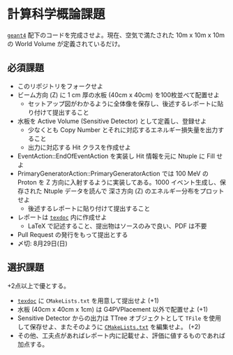 # 計算科学概論課題

[`geant4`](geant4) 配下のコードを完成させよ。現在、空気で満たされた 10m x 10m x 10m の World Volume が定義されているだけ。

## 必須課題

- このリポジトリをフォークせよ
- ビーム方向 (Z) に 1 cm 厚の水板 (40cm x 40cm) を100枚並べて配置せよ
  - セットアップ図がわかるように全体像を保存し、後述するレポートに貼り付けて提出すること
- 水板を Active Volume (Sensitive Detector) として定義し、登録せよ
  - 少なくとも Copy Number とそれに対応するエネルギー損失量を出力すること
  - 出力に対応する Hit クラスを作成せよ
- EventAction::EndOfEventAction を実装し Hit 情報を元に Ntuple に Fill せよ
- PrimaryGeneratorAction::PrimaryGeneratorAction では 100 MeV の Proton を Z 方向に入射するように実装してある。1000 イベント生成し、保存された Ntuple データを読んで 深さ方向 (Z) のエネルギー分布をプロットせよ
  - 後述するレポートに貼り付けて提出すること
- レポートは [`texdoc`](texdoc) 内に作成せよ
  - LaTeX で記述すること、提出物はソースのみで良い、PDF は不要
- Pull Request の発行をもって提出とする
- 〆切: 8月29日(日)

## 選択課題

+2点以上で優とする。

- [`texdoc`](texdoc) に `CMakeLists.txt` を用意して提出せよ (+1)
- 水板 (40cm x 40cm x 1cm) は G4PVPlacement 以外で配置せよ (+1)
- Sensitive Detector からの出力は TTree オブジェクトとして `TFile` を使用して保存せよ、またそのように [`CMakeLists.txt`](geant4/CMakeLists.txt) を編集せよ。 (+2)
- その他、工夫点があればレポート内に記載せよ、評価に値するものであれば加点する。
